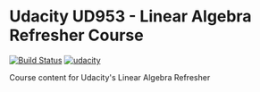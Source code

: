 # Udacity UD953 - Linear Algebra Refresher Course
[![Build Status](https://travis-ci.org/kholohan/ml.svg?branch=master)](https://travis-ci.org/kholohan/ml)
[![udacity](https://img.shields.io/badge/udacity-ud953-00b0e3.svg?style=flat)](https://www.udacity.com/course/linear-algebra-refresher-course--ud953)

Course content for Udacity's Linear Algebra Refresher 

